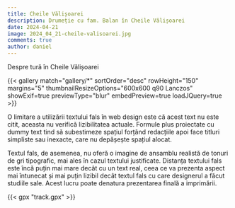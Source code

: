 ```yaml
---
title: Cheile Vălișoarei
description: Drumeție cu fam. Balan în Cheile Vălișoarei
date: 2024-04-21
image: 2024_04_21-cheile-valisoarei.jpg
comments: true
author: daniel
---
```


Despre tură în Cheile Vălișoarei

{{< gallery match="gallery/*" sortOrder="desc" rowHeight="150" margins="5" thumbnailResizeOptions="600x600 q90 Lanczos" showExif=true previewType="blur" embedPreview=true loadJQuery=true >}}

O limitare a utilizării textului fals în web design este că acest text nu este citit, aceasta nu verifică lizibilitatea actuale. Formule plus proiectate cu dummy text tind să subestimeze spațiul forțând redacțiile apoi face titluri simpliste sau inexacte, care nu depășește spațiul alocat.

Textul fals, de asemenea, nu oferă o imagine de ansamblu realistă de tonuri de gri tipografic, mai ales în cazul textului justificate. Distanța textului fals este încă puțin mai mare decât cu un text real, ceea ce va prezenta aspect mai întunecat și mai puțin lizibil decât textul fals cu care designerul a făcut studiile sale. Acest lucru poate denatura prezentarea finală a imprimării.

{{< gpx "track.gpx" >}}


